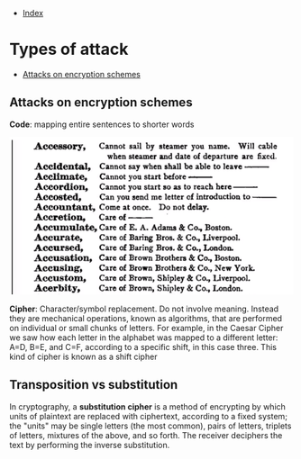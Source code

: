 - [Index](https://github.com/KiraDiShira/Crypto#crypto)   

# Types of attack

- [Attacks on encryption schemes](#attacks-on-encryption-schemes)   

## Attacks on encryption schemes

**Code**: mapping entire sentences to shorter words

<img src="https://github.com/KiraDiShira/Crypto/blob/master/Cryptographic%20Tidbits/Images/cac1.png" />

**Cipher**: Character/symbol replacement. Do not involve meaning. Instead they are mechanical operations, known as algorithms, that are performed on individual or small chunks of letters. For example, in the Caesar Cipher we saw how each letter in the alphabet was mapped to a different letter: A=D,  B=E, and C=F, according to a specific shift, in this case three. This kind of cipher is known as a shift cipher

## Transposition vs substitution

In cryptography, a **substitution cipher** is a method of encrypting by which units of plaintext are replaced with ciphertext, according to a fixed system; the "units" may be single letters (the most common), pairs of letters, triplets of letters, mixtures of the above, and so forth. The receiver deciphers the text by performing the inverse substitution.

